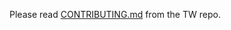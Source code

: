 Please read [CONTRIBUTING.md](https://github.com/TurboWarp/extensions/blob/master/CONTRIBUTING.md) from the TW repo.
